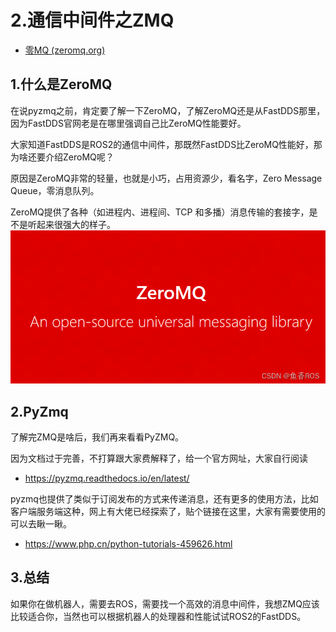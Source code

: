 # 2.通信中间件之ZMQ

- [零MQ (zeromq.org)](https://zeromq.org/)

## 1.什么是ZeroMQ

在说pyzmq之前，肯定要了解一下ZeroMQ，了解ZeroMQ还是从FastDDS那里，因为FastDDS官网老是在哪里强调自己比ZeroMQ性能要好。

大家知道FastDDS是ROS2的通信中间件，那既然FastDDS比ZeroMQ性能好，那为啥还要介绍ZeroMQ呢？

原因是ZeroMQ非常的轻量，也就是小巧，占用资源少，看名字，Zero Message Queue，零消息队列。

ZeroMQ提供了各种（如进程内、进程间、TCP 和多播）消息传输的套接字，是不是听起来很强大的样子。
![在这里插入图片描述](2.通信中间件之ZMQ/imgs/watermark,type_d3F5LXplbmhlaQ,shadow_50,text_Q1NETiBA6bG86aaZUk9T,size_20,color_FFFFFF,t_70,g_se,x_16.png)
## 2.PyZmq

了解完ZMQ是啥后，我们再来看看PyZMQ。

因为文档过于完善，不打算跟大家费解释了，给一个官方网址，大家自行阅读

- https://pyzmq.readthedocs.io/en/latest/

pyzmq也提供了类似于订阅发布的方式来传递消息，还有更多的使用方法，比如客户端服务端这种，网上有大佬已经探索了，贴个链接在这里，大家有需要使用的可以去瞅一瞅。

- https://www.php.cn/python-tutorials-459626.html

## 3.总结

如果你在做机器人，需要去ROS，需要找一个高效的消息中间件，我想ZMQ应该比较适合你，当然也可以根据机器人的处理器和性能试试ROS2的FastDDS。